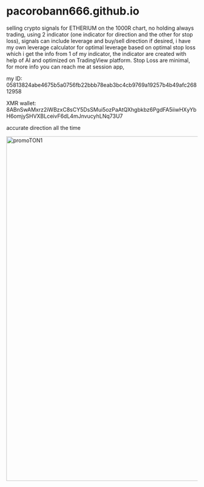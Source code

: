 # pacorobann666.github.io

selling crypto signals for ETHERIUM on the 1000R chart, no holding always trading, using 2 indicator (one indicator for direction and the other for stop loss), signals can include leverage and buy/sell direction if desired, 
i have my own leverage calculator for optimal leverage based on optimal stop loss which i get the info from 1 of my indicator, the indicator are created with help of AI and optimized on TradingView platform.  Stop 
Loss are minimal, for more info you can reach me at session app, 

my ID: 05813824abe4675b5a0756fb22bbb78eab3bc4cb9769a19257b4b49afc26812958

XMR wallet: 8ABnSwAMxrz2iWBzxC8sCY5DsSMui5ozPaAtQXhgbkbz6PgdFA5iiwHXyYbH6omjySHVXBLceivF6dL4mJnvucyhLNq73U7

accurate direction all the time


<img width="1841" height="908" alt="promoTON1" src="https://github.com/user-attachments/assets/b7027edd-509a-4d27-8b16-b4fbfb53d5c1" />
